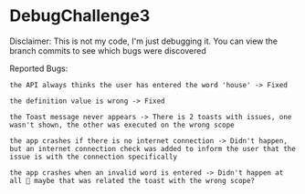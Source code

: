 # DebugChallenge3
Disclaimer: This is not my code, I'm just debugging it.
You can view the branch commits to see which bugs were discovered

Reported Bugs:

    the API always thinks the user has entered the word 'house' -> Fixed
    
    the definition value is wrong -> Fixed
    
    the Toast message never appears -> There is 2 toasts with issues, one wasn't shown, the other was executed on the wrong scope
    
    the app crashes if there is no internet connection -> Didn't happen, but an internet connection check was added to inform the user that the issue is with the connection specifically
    
    the app crashes when an invalid word is entered -> Didn't happen at all 🧐 maybe that was related the toast with the wrong scope?
